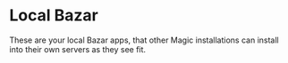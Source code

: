 
# Local Bazar

These are your local Bazar apps, that other Magic installations can install into their own servers
as they see fit.
